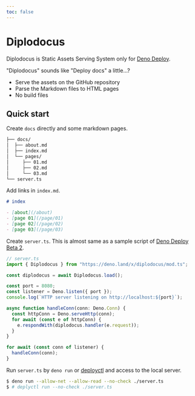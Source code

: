 ```yaml
---
toc: false
---
```


# Diplodocus

Diplodocus is Static Assets Serving System only for
[Deno Deploy](https://deno.com/deploy).

"Diplodocus" sounds like "Deploy docs" a little...?

- Serve the assets on the GitHub repository
- Parse the Markdown files to HTML pages
- No build files

## Quick start

Create `docs` directly and some markdown pages.

```bash
├── docs/
│  ├── about.md
│  ├── index.md
│  └── pages/
│     ├── 01.md
│     ├── 02.md
│     └── 03.md
└── server.ts
```

Add links in `index.md`.

```md
# index

- [about](/about)
- [page 01](/page/01)
- [page 02](/page/02)
- [page 03](/page/03)
```

Create `server.ts`. This is almost same as a sample script of
[Deno Deploy Beta 2](https://deno.com/blog/deploy-beta2#deno.listen-and-deno.servehttp).

```ts
// server.ts
import { Diplodocus } from "https://deno.land/x/diplodocus/mod.ts";

const diplodocus = await Diplodocus.load();

const port = 8080;
const listener = Deno.listen({ port });
console.log(`HTTP server listening on http://localhost:${port}`);

async function handleConn(conn: Deno.Conn) {
  const httpConn = Deno.serveHttp(conn);
  for await (const e of httpConn) {
    e.respondWith(diplodocus.handler(e.request));
  }
}

for await (const conn of listener) {
  handleConn(conn);
}
```

Run `server.ts` by `deno run` or
[deployctl](https://github.com/denoland/deployctl) and access to the local
server.

```bash
$ deno run --allow-net --allow-read --no-check ./server.ts
$ # deplyctl run --no-check ./server.ts
```
